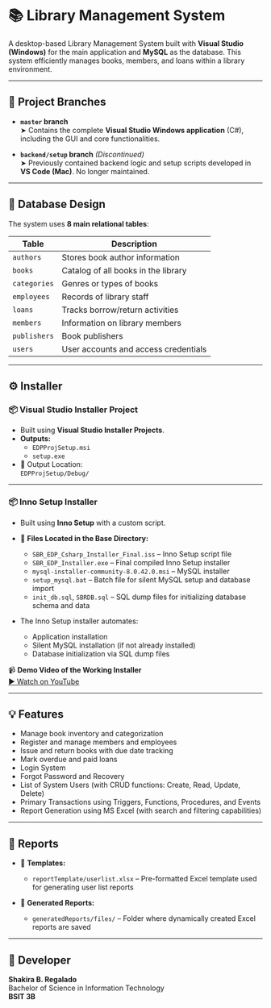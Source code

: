 # 📚 Library Management System

A desktop-based Library Management System built with **Visual Studio (Windows)** for the main application and **MySQL** as the database. This system efficiently manages books, members, and loans within a library environment.

---

## 🌿 Project Branches

- **`master` branch**  
  ➤ Contains the complete **Visual Studio Windows application** (C#), including the GUI and core functionalities.

- **`backend/setup` branch** *(Discontinued)*  
  ➤ Previously contained backend logic and setup scripts developed in **VS Code (Mac)**. No longer maintained.

---

## 🧩 Database Design

The system uses **8 main relational tables**:

| Table         | Description                                      |
|---------------|--------------------------------------------------|
| `authors`     | Stores book author information                   |
| `books`       | Catalog of all books in the library              |
| `categories`  | Genres or types of books                         |
| `employees`   | Records of library staff                         |
| `loans`       | Tracks borrow/return activities                  |
| `members`     | Information on library members                   |
| `publishers`  | Book publishers                                  |
| `users`       | User accounts and access credentials             |

---

## ⚙️ Installer

### 📦 Visual Studio Installer Project

- Built using **Visual Studio Installer Projects**.
- **Outputs:**
  - `EDPProjSetup.msi`
  - `setup.exe`
- 📂 Output Location:  
  `EDPProjSetup/Debug/`

---

### 📦 Inno Setup Installer

- Built using **Inno Setup** with a custom script.
- 📁 **Files Located in the Base Directory:**
  - `SBR_EDP_Csharp_Installer_Final.iss` – Inno Setup script file  
  - `SBR_EDP_Installer.exe` – Final compiled Inno Setup installer  
  - `mysql-installer-community-8.0.42.0.msi` – MySQL installer  
  - `setup_mysql.bat` – Batch file for silent MySQL setup and database import  
  - `init_db.sql`, `SBRDB.sql` – SQL dump files for initializing database schema and data

- The Inno Setup installer automates:
  - Application installation
  - Silent MySQL installation (if not already installed)
  - Database initialization via SQL dump files

📹 **Demo Video of the Working Installer**  
[▶️ Watch on YouTube](https://youtu.be/tIzYXG6OYH4)

---

## 💡 Features

- Manage book inventory and categorization
- Register and manage members and employees
- Issue and return books with due date tracking
- Mark overdue and paid loans
- Login System  
- Forgot Password and Recovery  
- List of System Users (with CRUD functions: Create, Read, Update, Delete)  
- Primary Transactions using Triggers, Functions, Procedures, and Events  
- Report Generation using MS Excel (with search and filtering capabilities)

---

## 📂 Reports

- 📁 **Templates:**
  - `reportTemplate/userlist.xlsx` – Pre-formatted Excel template used for generating user list reports

- 📁 **Generated Reports:**
  - `generatedReports/files/` – Folder where dynamically created Excel reports are saved
 
---

## 👤 Developer

**Shakira B. Regalado**  
Bachelor of Science in Information Technology  
**BSIT 3B**
